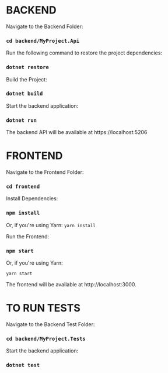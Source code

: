 # BACKEND

Navigate to the Backend Folder:
### `cd backend/MyProject.Api`

Run the following command to restore the project dependencies:
### `dotnet restore`

Build the Project:
### `dotnet build`

Start the backend application:
### `dotnet run`

The backend API will be available at https://localhost:5206



# FRONTEND

Navigate to the Frontend Folder:
### `cd frontend`

Install Dependencies:
### `npm install`

Or, if you're using Yarn:
`yarn install`

Run the Frontend:
### `npm start`

Or, if you're using Yarn:

`yarn start`

The frontend will be available at http://localhost:3000.




# TO RUN TESTS
Navigate to the Backend Test Folder:
### `cd backend/MyProject.Tests`


Start the backend application:
### `dotnet test`